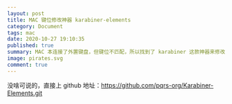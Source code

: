 ```yaml
---
layout: post
title: MAC 键位修改神器 karabiner-elements
category: Document
tags: mac
date: 2020-10-27 19:10:35
published: true
summary: MAC 本连接了外置键盘，但键位不匹配，所以找到了 karabiner 这款神器来修改键位。
image: pirates.svg
comment: true
---
```


没啥可说的，直接上 github 地址：https://github.com/pqrs-org/Karabiner-Elements.git


